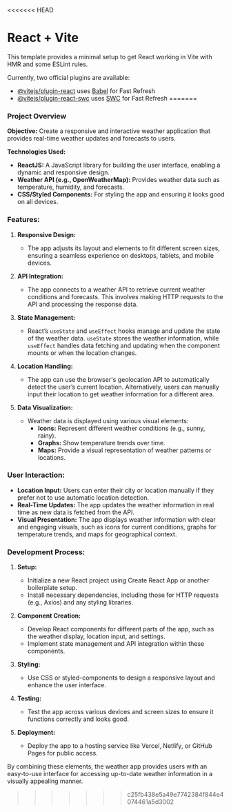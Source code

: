 
<<<<<<< HEAD
# React + Vite

This template provides a minimal setup to get React working in Vite with HMR and some ESLint rules.

Currently, two official plugins are available:

- [@vitejs/plugin-react](https://github.com/vitejs/vite-plugin-react/blob/main/packages/plugin-react/README.md) uses [Babel](https://babeljs.io/) for Fast Refresh
- [@vitejs/plugin-react-swc](https://github.com/vitejs/vite-plugin-react-swc) uses [SWC](https://swc.rs/) for Fast Refresh
=======
### **Project Overview**

**Objective:**
Create a responsive and interactive weather application that provides real-time weather updates and forecasts to users.

**Technologies Used:**
- **ReactJS:** A JavaScript library for building the user interface, enabling a dynamic and responsive design.
- **Weather API (e.g., OpenWeatherMap):** Provides weather data such as temperature, humidity, and forecasts.
- **CSS/Styled Components:** For styling the app and ensuring it looks good on all devices.

### **Features:**

1. **Responsive Design:**
   - The app adjusts its layout and elements to fit different screen sizes, ensuring a seamless experience on desktops, tablets, and mobile devices.

2. **API Integration:**
   - The app connects to a weather API to retrieve current weather conditions and forecasts. This involves making HTTP requests to the API and processing the response data.

3. **State Management:**
   - React’s `useState` and `useEffect` hooks manage and update the state of the weather data. `useState` stores the weather information, while `useEffect` handles data fetching and updating when the component mounts or when the location changes.

4. **Location Handling:**
   - The app can use the browser's geolocation API to automatically detect the user’s current location. Alternatively, users can manually input their location to get weather information for a different area.

5. **Data Visualization:**
   - Weather data is displayed using various visual elements:
     - **Icons:** Represent different weather conditions (e.g., sunny, rainy).
     - **Graphs:** Show temperature trends over time.
     - **Maps:** Provide a visual representation of weather patterns or locations.

### **User Interaction:**

- **Location Input:** Users can enter their city or location manually if they prefer not to use automatic location detection.
- **Real-Time Updates:** The app updates the weather information in real time as new data is fetched from the API.
- **Visual Presentation:** The app displays weather information with clear and engaging visuals, such as icons for current conditions, graphs for temperature trends, and maps for geographical context.

### **Development Process:**

1. **Setup:**
   - Initialize a new React project using Create React App or another boilerplate setup.
   - Install necessary dependencies, including those for HTTP requests (e.g., Axios) and any styling libraries.

2. **Component Creation:**
   - Develop React components for different parts of the app, such as the weather display, location input, and settings.
   - Implement state management and API integration within these components.

3. **Styling:**
   - Use CSS or styled-components to design a responsive layout and enhance the user interface.

4. **Testing:**
   - Test the app across various devices and screen sizes to ensure it functions correctly and looks good.

5. **Deployment:**
   - Deploy the app to a hosting service like Vercel, Netlify, or GitHub Pages for public access.

By combining these elements, the weather app provides users with an easy-to-use interface for accessing up-to-date weather information in a visually appealing manner.
>>>>>>> c25fb438e5a49e7742384f844e4074461a5d3002
